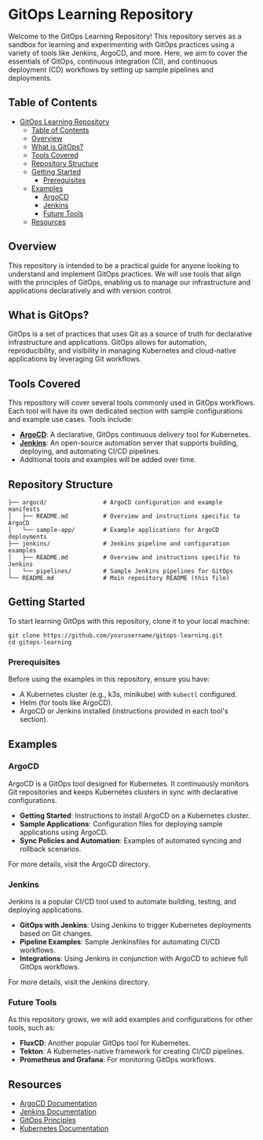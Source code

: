 # GitOps Learning Repository

Welcome to the GitOps Learning Repository! This repository serves as a sandbox for learning and experimenting with GitOps practices using a variety of tools like Jenkins, ArgoCD, and more. Here, we aim to cover the essentials of GitOps, continuous integration (CI), and continuous deployment (CD) workflows by setting up sample pipelines and deployments.

## Table of Contents

- [GitOps Learning Repository](#gitops-learning-repository)
  - [Table of Contents](#table-of-contents)
  - [Overview](#overview)
  - [What is GitOps?](#what-is-gitops)
  - [Tools Covered](#tools-covered)
  - [Repository Structure](#repository-structure)
  - [Getting Started](#getting-started)
    - [Prerequisites](#prerequisites)
  - [Examples](#examples)
    - [ArgoCD](#argocd)
    - [Jenkins](#jenkins)
    - [Future Tools](#future-tools)
  - [Resources](#resources)

## Overview

This repository is intended to be a practical guide for anyone looking to understand and implement GitOps practices. We will use tools that align with the principles of GitOps, enabling us to manage our infrastructure and applications declaratively and with version control.

## What is GitOps?

GitOps is a set of practices that uses Git as a source of truth for declarative infrastructure and applications. GitOps allows for automation, reproducibility, and visibility in managing Kubernetes and cloud-native applications by leveraging Git workflows.

## Tools Covered

This repository will cover several tools commonly used in GitOps workflows. Each tool will have its own dedicated section with sample configurations and example use cases. Tools include:

- **[ArgoCD](https://argo-cd.readthedocs.io/)**: A declarative, GitOps continuous delivery tool for Kubernetes.
- **[Jenkins](https://www.jenkins.io/)**: An open-source automation server that supports building, deploying, and automating CI/CD pipelines.
- Additional tools and examples will be added over time.

## Repository Structure
```
├── argocd/                # ArgoCD configuration and example manifests
│   ├── README.md          # Overview and instructions specific to ArgoCD
│   └── sample-app/        # Example applications for ArgoCD deployments
├── jenkins/               # Jenkins pipeline and configuration examples
│   ├── README.md          # Overview and instructions specific to Jenkins
│   └── pipelines/         # Sample Jenkins pipelines for GitOps
└── README.md              # Main repository README (this file)
```
## Getting Started

To start learning GitOps with this repository, clone it to your local machine:

```
git clone https://github.com/yourusername/gitops-learning.git
cd gitops-learning

```

### Prerequisites

Before using the examples in this repository, ensure you have:

- A Kubernetes cluster (e.g., k3s, minikube) with `kubectl` configured.
- Helm (for tools like ArgoCD).
- ArgoCD or Jenkins installed (instructions provided in each tool's section).

## Examples

### ArgoCD

ArgoCD is a GitOps tool designed for Kubernetes. It continuously monitors Git repositories and keeps Kubernetes clusters in sync with declarative configurations.

- **Getting Started**: Instructions to install ArgoCD on a Kubernetes cluster.
- **Sample Applications**: Configuration files for deploying sample applications using ArgoCD.
- **Sync Policies and Automation**: Examples of automated syncing and rollback scenarios.

For more details, visit the ArgoCD directory.

### Jenkins

Jenkins is a popular CI/CD tool used to automate building, testing, and deploying applications.

- **GitOps with Jenkins**: Using Jenkins to trigger Kubernetes deployments based on Git changes.
- **Pipeline Examples**: Sample Jenkinsfiles for automating CI/CD workflows.
- **Integrations**: Using Jenkins in conjunction with ArgoCD to achieve full GitOps workflows.

For more details, visit the Jenkins directory.

### Future Tools

As this repository grows, we will add examples and configurations for other tools, such as:

- **FluxCD**: Another popular GitOps tool for Kubernetes.
- **Tekton**: A Kubernetes-native framework for creating CI/CD pipelines.
- **Prometheus and Grafana**: For monitoring GitOps workflows.

## Resources

- [ArgoCD Documentation](https://argo-cd.readthedocs.io/)
- [Jenkins Documentation](https://www.jenkins.io/doc/)
- [GitOps Principles](https://www.gitops.tech/)
- [Kubernetes Documentation](https://kubernetes.io/docs/home/)
